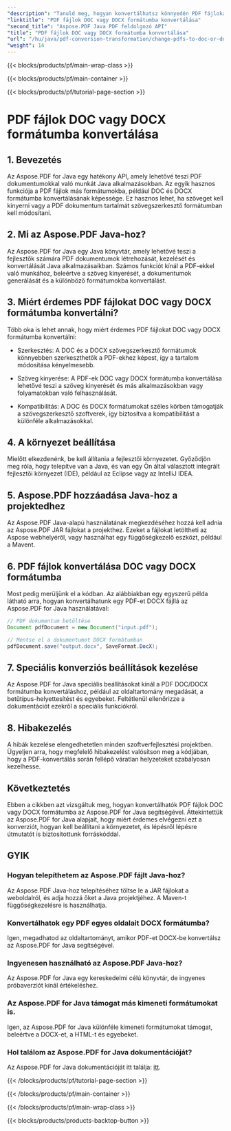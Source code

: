 ```yaml
---
"description": "Tanuld meg, hogyan konvertálhatsz könnyedén PDF fájlokat DOC vagy DOCX formátumba az Aspose.PDF for Java segítségével. Lépésről lépésre útmutató forráskóddal és GYIK-kel a zökkenőmentes dokumentumátalakításhoz."
"linktitle": "PDF fájlok DOC vagy DOCX formátumba konvertálása"
"second_title": "Aspose.PDF Java PDF feldolgozó API"
"title": "PDF fájlok DOC vagy DOCX formátumba konvertálása"
"url": "/hu/java/pdf-conversion-transformation/change-pdfs-to-doc-or-docx-format/"
"weight": 14
---
```


{{< blocks/products/pf/main-wrap-class >}}

{{< blocks/products/pf/main-container >}}

{{< blocks/products/pf/tutorial-page-section >}}

# PDF fájlok DOC vagy DOCX formátumba konvertálása


## 1. Bevezetés

Az Aspose.PDF for Java egy hatékony API, amely lehetővé teszi PDF dokumentumokkal való munkát Java alkalmazásokban. Az egyik hasznos funkciója a PDF fájlok más formátumokba, például DOC és DOCX formátumba konvertálásának képessége. Ez hasznos lehet, ha szöveget kell kinyerni vagy a PDF dokumentum tartalmát szövegszerkesztő formátumban kell módosítani.

## 2. Mi az Aspose.PDF Java-hoz?

Az Aspose.PDF for Java egy Java könyvtár, amely lehetővé teszi a fejlesztők számára PDF dokumentumok létrehozását, kezelését és konvertálását Java alkalmazásaikban. Számos funkciót kínál a PDF-ekkel való munkához, beleértve a szöveg kinyerését, a dokumentumok generálását és a különböző formátumokba konvertálást.

## 3. Miért érdemes PDF fájlokat DOC vagy DOCX formátumba konvertálni?

Több oka is lehet annak, hogy miért érdemes PDF fájlokat DOC vagy DOCX formátumba konvertálni:

- Szerkesztés: A DOC és a DOCX szövegszerkesztő formátumok könnyebben szerkeszthetők a PDF-ekhez képest, így a tartalom módosítása kényelmesebb.

- Szöveg kinyerése: A PDF-ek DOC vagy DOCX formátumba konvertálása lehetővé teszi a szöveg kinyerését és más alkalmazásokban vagy folyamatokban való felhasználását.

- Kompatibilitás: A DOC és DOCX formátumokat széles körben támogatják a szövegszerkesztő szoftverek, így biztosítva a kompatibilitást a különféle alkalmazásokkal.

## 4. A környezet beállítása

Mielőtt elkezdenénk, be kell állítania a fejlesztői környezetet. Győződjön meg róla, hogy telepítve van a Java, és van egy Ön által választott integrált fejlesztői környezet (IDE), például az Eclipse vagy az IntelliJ IDEA.

## 5. Aspose.PDF hozzáadása Java-hoz a projektedhez

Az Aspose.PDF Java-alapú használatának megkezdéséhez hozzá kell adnia az Aspose.PDF JAR fájlokat a projekthez. Ezeket a fájlokat letöltheti az Aspose webhelyéről, vagy használhat egy függőségkezelő eszközt, például a Mavent.

## 6. PDF fájlok konvertálása DOC vagy DOCX formátumba

Most pedig merüljünk el a kódban. Az alábbiakban egy egyszerű példa látható arra, hogyan konvertálhatunk egy PDF-et DOCX fájllá az Aspose.PDF for Java használatával:

```java
// PDF dokumentum betöltése
Document pdfDocument = new Document("input.pdf");

// Mentse el a dokumentumot DOCX formátumban
pdfDocument.save("output.docx", SaveFormat.DocX);
```

## 7. Speciális konverziós beállítások kezelése

Az Aspose.PDF for Java speciális beállításokat kínál a PDF DOC/DOCX formátumba konvertáláshoz, például az oldaltartomány megadását, a betűtípus-helyettesítést és egyebeket. Feltétlenül ellenőrizze a dokumentációt ezekről a speciális funkciókról.

## 8. Hibakezelés

A hibák kezelése elengedhetetlen minden szoftverfejlesztési projektben. Ügyeljen arra, hogy megfelelő hibakezelést valósítson meg a kódjában, hogy a PDF-konvertálás során fellépő váratlan helyzeteket szabályosan kezelhesse.

## Következtetés

Ebben a cikkben azt vizsgáltuk meg, hogyan konvertálhatók PDF fájlok DOC vagy DOCX formátumba az Aspose.PDF for Java segítségével. Áttekintettük az Aspose.PDF for Java alapjait, hogy miért érdemes elvégezni ezt a konverziót, hogyan kell beállítani a környezetet, és lépésről lépésre útmutatót is biztosítottunk forráskóddal.

## GYIK

### Hogyan telepíthetem az Aspose.PDF fájlt Java-hoz?

Az Aspose.PDF Java-hoz telepítéséhez töltse le a JAR fájlokat a weboldalról, és adja hozzá őket a Java projektjéhez. A Maven-t függőségkezelésre is használhatja.

### Konvertálhatok egy PDF egyes oldalait DOCX formátumba?

Igen, megadhatod az oldaltartományt, amikor PDF-et DOCX-be konvertálsz az Aspose.PDF for Java segítségével.

### Ingyenesen használható az Aspose.PDF Java-hoz?

Az Aspose.PDF for Java egy kereskedelmi célú könyvtár, de ingyenes próbaverziót kínál értékeléshez.

### Az Aspose.PDF for Java támogat más kimeneti formátumokat is.

Igen, az Aspose.PDF for Java különféle kimeneti formátumokat támogat, beleértve a DOCX-et, a HTML-t és egyebeket.

### Hol találom az Aspose.PDF for Java dokumentációját?

Az Aspose.PDF for Java dokumentációját itt találja: [itt](https://reference.aspose.com/pdf/java/).

{{< /blocks/products/pf/tutorial-page-section >}}

{{< /blocks/products/pf/main-container >}}

{{< /blocks/products/pf/main-wrap-class >}}

{{< blocks/products/products-backtop-button >}}